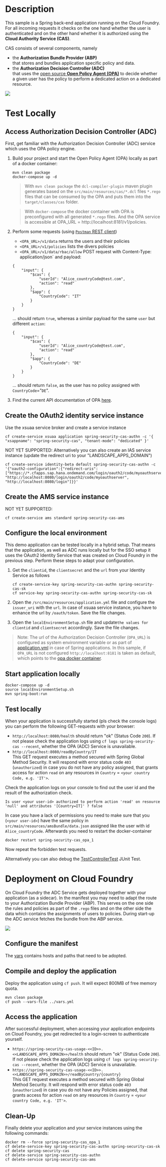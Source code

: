 # Description
This sample is a Spring back-end application running on the Cloud Foundry. 
For all incoming requests it checks on the one hand whether the user is authenticated and on the other hand whether it is authorized using the **Cloud Authority Service (CAS)**.

CAS consists of several components, namely 
- the **Authorization Bundle Provider (ABP)**  
that stores and bundles application specific policy and data.
- the **Authorization Decision Controller (ADC)**  
that uses the [open source **Open Policy Agent (OPA)**](https://www.openpolicyagent.org/) to decide whether a given user has the policy to perform a dedicated action on a dedicated resource.

![](images/casApplication.png)

# Test Locally

## Access Authorization Decision Controller (ADC)
First, get familiar with the Authorization Decision Controller (ADC) service which uses the OPA policy engine.

1. Build your project and start the Open Policy Agent (OPA) locally as part of a docker container:  
    ```
    mvn clean package
    docker-compose up -d
    ```  
   > With `mvn clean package` the `dcl-compiler-plugin` maven plugin generates based on the `src/main/resources/cas/*.dcl` files `*.rego` files that can be consumed by the OPA and puts them into the `target/classes/cas` folder. 
                                                                                                                                                                          
   > With `docker-compose` the docker container with OPA is preconfigured with all generated `*.rego` files. And the OPA service is accessible at OPA_URL = http://localhost:8181/v1/policies.

2. Perform some requests (using [`Postman` REST client](https://www.postman.com/))

    * `<OPA_URL>/v1/data` returns the users and their policies  
    * `<OPA_URL>/v1/policies` lists the divers policies
    * `<OPA_URL>/v1/data/rbac/allow` POST request with Content-Type: application/json` and payload:
    ```
    {
        "input": {
            "$cas": {
                "userId": "Alice_countryCode@test.com",
                "action": "read"
            },
            "$app": {
                "CountryCode": "IT"
            }
        }
    }
    ```
    ... should return `true`, whereas a similar payload for the same `user` but different `action`:
    ```
    {
        "input": {
            "$cas": {  
                "userId": "Alice_countryCode@test.com",
                "action": "read"
            },
            "$app": {
                "CountryCode": "DE"
            }
        }
    }
    ```
    ... should return `false`, as the user has no policy assigned with `CountryCode`="`DE`". 

3. Find the current API documentation of OPA [here](https://www.openpolicyagent.org/docs/latest/rest-api/).

## Create the OAuth2 identity service instance
Use the xsuaa service broker and create a service instance
```shell
cf create-service xsuaa application spring-security-cas-authn -c '{ "xsappname": "spring-security-cas", "tenant-mode": "dedicated" }'
```
NOT YET SUPPORTED: Alternatively you can also create an IAS service instance (update the redirect uri to your "LANDSCAPE_APPS_DOMAIN")
```shell
cf create-service identity-beta default spring-security-cas-authn -c '{"oauth2-configuration":{"redirect-uris": ["https://*.cfapps.sap.hana.ondemand.com/login/oauth2/code/myoauthserver", "http://localhost:8080/login/oauth2/code/myoauthserver", "http://localhost:8080/login"]}}'
```

## Create the AMS service instance
NOT YET SUPPORTED:
```
cf create-service ams standard spring-security-cas-ams
```

## Configure the local environment
This demo application can be tested locally in a hybrid setup. That means that the application, as well as ADC runs locally but for the SSO setup it uses the OAuth2 Identity Service that was created on Cloud Foundry in the previous step. Perform these steps to adapt your configuration.

1. Get the `clientid`, the `clientsecret` and the `url` from your Identity Service as follows
    ```shell
    cf create-service-key spring-security-cas-authn spring-security-cas-sk
    cf service-key spring-security-cas-authn spring-security-cas-sk
    ```

1. Open the `/src/main/resources/application.yml` file and configure the `issuer_uri` with the `url`. In case of xsuaa service instance, you have to enhance the url by `/oauth/token`. Save the file changes.
1. Open the `localEnvironmentSetup.sh` file and update`the values for clientid` and `clientsecret` accordingly. Save the file changes.

> Note: The url of the Authorization Decision Controller (`OPA_URL`) is configured as system environment variable or as part of [application.yml](src/main/resources/application.yml) in case of Spring applications. 
In this sample, if `OPA_URL` is not configured `http://localhost:8181` is taken as default, which points to the [opa docker container](docker-compose.yaml).

## Start application locally
```
docker-compose up -d
source localEnvironmentSetup.sh
mvn spring-boot:run
```

## Test locally
When your application is successfully started (pls check the console logs) you can perform the following GET-requests with your browser:

- `http://localhost:8080/health` should return "ok" (Status Code `200`). If not please check the application logs using `cf logs spring-security-cas --recent`, whether the OPA (ADC) Service is unavailable.
- `http://localhost:8080/readByCountry/IT`  
This GET request executes a method secured with Spring Global Method Security. It will respond with error status code `403` (`unauthorized`) in case you do not have any policy assigned, that grants access for action `read` on any resources in `Country` = `<your country Code, e.g. 'IT'>`.

Check the application logs on your console to find out the user id and the result of the authorization check. 
```
Is user <your user-id> authorized to perform action 'read' on resource 'null' and attributes '[Country=IT]' ? false
```
In case you have a lack of permissions you need to make sure that you (`<your user-id>`) have the same policy in `src/main/resources/amsBundle/data.json` assigned like the user with id `Alice_countryCode`. Afterwards you need to restart the docker-container 
```
docker restart spring-security-cas_opa_1
```
Now repeat the forbidden test requests.

Alternatively you can also debug the [TestControllerTest](src/test/java/sample.spring.adc/TestControllerTest.java) JUnit Test. 


# Deployment on Cloud Foundry

On Cloud Foundry the ADC Service gets deployed together with your application (as a sidecar). In the manifest you may need to adapt the route to your Authorization Bundle Provider (ABP). This serves on the one side the rules and policies as part of the `.rego` files and on the other side the data which contains the assignments of users to policies. During start-up the ADC service fetches the bundle from the ABP service.

![](images/adc_abpInteraction.png)

## Configure the manifest
The [vars](../vars.yml) contains hosts and paths that need to be adopted.

## Compile and deploy the application
Deploy the application using `cf push`. It will expect 800MB of free memory quota.

```shell
mvn clean package
cf push --vars-file ../vars.yml
```

## Access the application
After successful deployment, when accessing your application endpoints on Cloud Foundry, you get redirected to a login-screen to authenticate yourself.

- `https://spring-security-cas-usage-<<ID>>.<<LANDSCAPE_APPS_DOMAIN>>/health` should return "ok" (Status Code `200`). If not please check the application logs using `cf logs spring-security-cas --recent`, whether the OPA (ADC) Service is unavailable.
- `https://spring-security-cas-usage-<<ID>>.<<LANDSCAPE_APPS_DOMAIN>>/readByCountry/{country}`  
This GET request executes a method secured with Spring Global Method Security. It will respond with error status code `403` (`unauthorized`) in case you do not have any Policies assigned, that grants access for action `read` on any resources in `Country` = `<your country Code, e.g. 'IT'>`.


## Clean-Up
Finally delete your application and your service instances using the following commands:
```
docker rm --force spring-security-cas_opa_1
cf delete-service-key spring-security-cas-authn spring-security-cas-sk
cf delete spring-security-cas
cf delete-service spring-security-cas-authn
cf delete-service spring-security-cas-ams
```